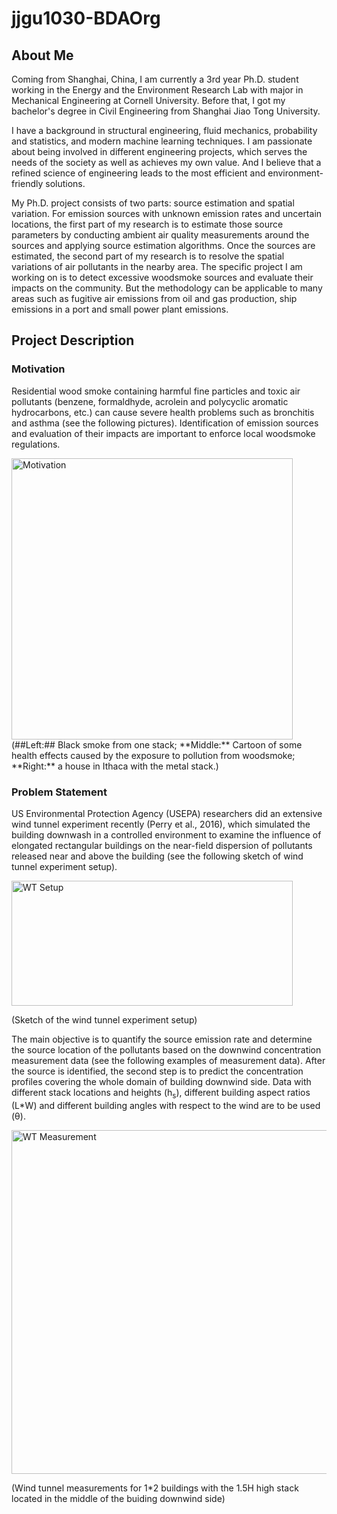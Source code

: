 # jjgu1030-BDAOrg

## About Me

Coming from Shanghai, China, I am currently a 3rd year Ph.D. student working in the Energy and the Environment Research Lab with major in Mechanical Engineering at Cornell University. Before that, I got my bachelor's degree in Civil Engineering from Shanghai Jiao Tong University.

I have a background in structural engineering, fluid mechanics, probability and statistics, and modern machine learning techniques. I am passionate about being involved in different engineering projects, which serves the needs of the society as well as achieves my own value. And I believe that a refined science of engineering leads to the most efficient and environment-friendly solutions.

My Ph.D. project consists of two parts: source estimation and spatial variation. For emission sources with unknown emission rates and uncertain locations, the first part of my research is to estimate those source parameters by conducting ambient air quality measurements around the sources and applying source estimation algorithms. Once the sources are estimated, the second part of my research is to resolve the spatial variations of air pollutants in the nearby area. The specific project I am working on is to detect excessive woodsmoke sources and evaluate their impacts on the community. But the methodology can be applicable to many areas such as fugitive air emissions from oil and gas production, ship emissions in a port and small power plant emissions.


## Project Description

### Motivation

Residential wood smoke containing harmful fine particles and toxic air pollutants (benzene, formaldhyde, acrolein and polycyclic aromatic hydrocarbons, etc.) can cause severe health problems such as bronchitis and asthma (see the following pictures). Identification of emission sources and evaluation of their impacts are important to enforce local woodsmoke regulations. 

<img src="/Users/jiajungu/Desktop/2018 Spring/STSCI 4780/03 Homework/Lab 01 Assignment/jjgu1030-BDAOrg/Motivation.png" width = "450" height = "" alt="Motivation" />    
(##Left:## Black smoke from one stack; **Middle:** Cartoon of some health effects caused by the exposure to pollution from woodsmoke; **Right:** a house in Ithaca with the metal stack.)

### Problem Statement

US Environmental Protection Agency (USEPA) researchers did an extensive wind tunnel experiment recently (Perry et al., 2016), which simulated the building downwash in a controlled environment to examine the influence of elongated rectangular buildings on the near-field dispersion of pollutants released near and above the building (see the following sketch of wind tunnel experiment setup). 

<img src="/Users/jiajungu/Desktop/2018 Spring/STSCI 4780/03 Homework/Lab 01 Assignment/jjgu1030-BDAOrg/WT_setup.jpg" width = "450" height = "200" alt="WT Setup" />

(Sketch of the wind tunnel experiment setup)

The main objective is to quantify the source emission rate and determine the source location of the pollutants based on the downwind concentration measurement data (see the following examples of measurement data). After the source is identified, the second step is to predict the concentration profiles covering the whole domain of building downwind side. Data with different stack locations and heights (h<sub>s</sub>), different building aspect ratios (L*W) and different building angles with respect to the wind are to be used (θ).

<img src="/Users/jiajungu/Desktop/2018 Spring/STSCI 4780/03 Homework/Lab 01 Assignment/jjgu1030-BDAOrg/WT_measurement.png" width = "550" height = "" alt="WT Measurement" />

(Wind tunnel measurements for 1*2 buildings with the 1.5H high stack located in the middle of the buiding downwind side)
